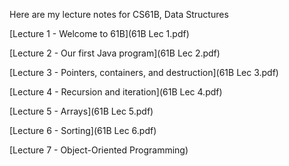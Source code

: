 Here are my lecture notes for CS61B, Data Structures

[Lecture 1 - Welcome to 61B](61B Lec 1.pdf)

[Lecture 2 - Our first Java program](61B Lec 2.pdf)

[Lecture 3 - Pointers, containers, and destruction](61B Lec 3.pdf)

[Lecture 4 - Recursion and iteration](61B Lec 4.pdf)

[Lecture 5 - Arrays](61B Lec 5.pdf)

[Lecture 6 - Sorting](61B Lec 6.pdf)

[Lecture 7 - Object-Oriented Programming)
